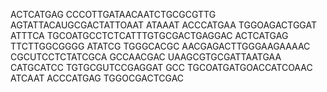 ACTCATGAG CCCOTTGATAACAATCTGCGCGTTG AGTATTACAUGCGACTATTOAAT ATAAAT ACCCATGAA TGGOAGACTGGAT ATTTCA TGCOATGCCTCTCATTTGTGCGACTGAGGAC ACTCATGAG TTCTTGGCGGGG ATATCG TGGGCACGC AACGAGACTTGGGAAGAAAAC CGCUTCCTCTATCGCA GCCAACGAC UAAGCGTGCGATTAATGAA CATGCATCC TGTGCGUTCCGAGGAT GCC TGCOATGATGOACCATCOAAC ATCAAT ACCCATGAG TGGOCGACTCGAC